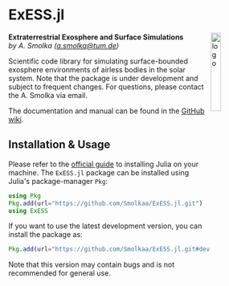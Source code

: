 # ExESS.jl

<img src='res/exess_logo.svg' alt="logo" align="right" width = "20%" height="20%">

**Extraterrestrial Exosphere and Surface Simulations** 
</br>
_by A. Smolka ([a.smolka@tum.de](mailto:a.smolka@tum.de))_

Scientific code library for simulating surface-bounded exosphere environments of airless 
bodies in the solar system. Note that the package is under development and subject to 
frequent changes. For questions, please contact the A. Smolka via email.

The documentation and manual can be found in the [GitHub wiki](https://github.com/Smolkaa/ExESS.jl/wiki).


## Installation & Usage

Please refer to the [official guide](https://julialang.org/downloads/platform/) to 
installing Julia on your machine. The `ExESS.jl` package can be installed using Julia's 
package-manager `Pkg`:
```julia
using Pkg
Pkg.add(url="https://github.com/Smolkaa/ExESS.jl.git")
using ExESS
```
If you want to use the latest development version, you can install the package as:
```julia
Pkg.add(url="https://github.com/Smolkaa/ExESS.jl.git#dev")
```
Note that this version may contain bugs and is not recommended for general use.

